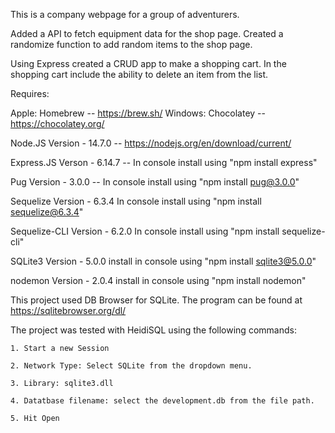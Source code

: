 This is a company webpage for a group of adventurers. 


Added a API to fetch equipment data for the shop page. 
Created a randomize function to add random items to the shop page.

Using Express created a CRUD app to make a shopping cart. In the shopping cart include the ability to delete an item from the list. 


Requires: 

Apple: Homebrew -- https://brew.sh/
Windows: Chocolatey -- https://chocolatey.org/

Node.JS Version - 14.7.0 -- https://nodejs.org/en/download/current/

Express.JS Verson - 6.14.7 -- In console install using "npm install express"

Pug Version - 3.0.0 -- In console install using "npm install pug@3.0.0"

Sequelize Version - 6.3.4 In console install using "npm install sequelize@6.3.4"

Sequelize-CLI Version - 6.2.0 In console install using "npm install sequelize-cli"

SQLite3 Version - 5.0.0 install in console using "npm install sqlite3@5.0.0"

nodemon Version - 2.0.4 install in console using "npm install nodemon"

This project used DB Browser for SQLite. The program can be found at https://sqlitebrowser.org/dl/

The project was tested with HeidiSQL using the following commands:

    1. Start a new Session
    
    2. Network Type: Select SQLite from the dropdown menu.
    
    3. Library: sqlite3.dll
    
    4. Datatbase filename: select the development.db from the file path.
    
    5. Hit Open
